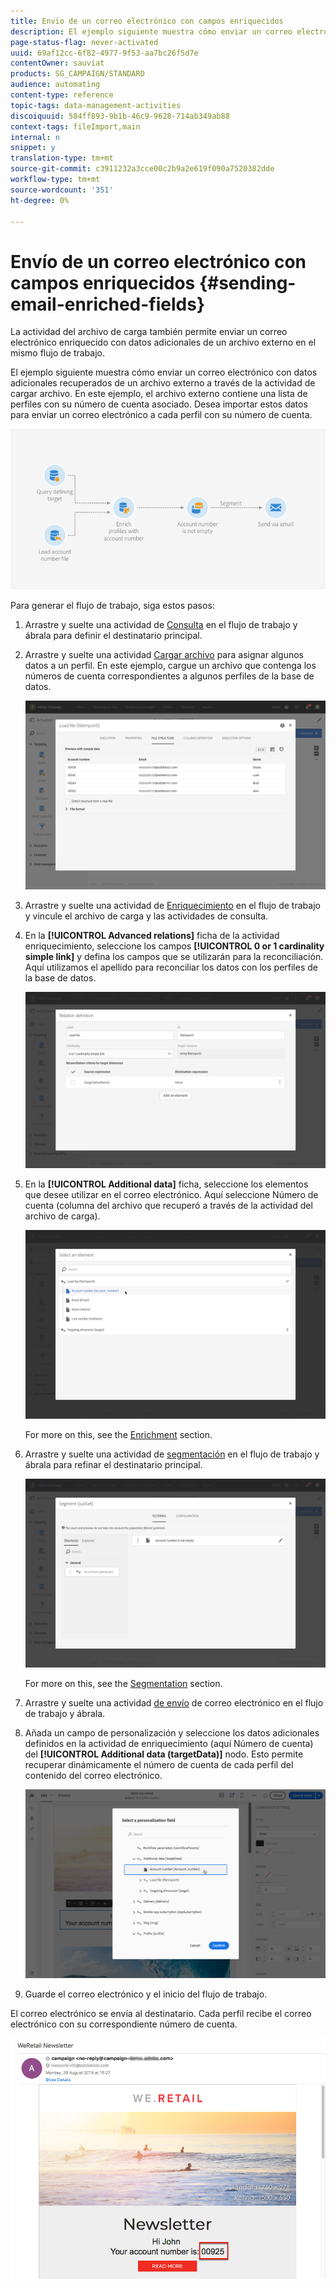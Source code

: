```yaml
---
title: Envío de un correo electrónico con campos enriquecidos
description: El ejemplo siguiente muestra cómo enviar un correo electrónico con datos adicionales recuperados de un archivo externo a través de la actividad de cargar archivo.
page-status-flag: never-activated
uuid: 69af12cc-6f82-4977-9f53-aa7bc26f5d7e
contentOwner: sauviat
products: SG_CAMPAIGN/STANDARD
audience: automating
content-type: reference
topic-tags: data-management-activities
discoiquuid: 584ff893-9b1b-46c9-9628-714ab349ab88
context-tags: fileImport,main
internal: n
snippet: y
translation-type: tm+mt
source-git-commit: c3911232a3cce00c2b9a2e619f090a7520382dde
workflow-type: tm+mt
source-wordcount: '351'
ht-degree: 0%

---
```



# Envío de un correo electrónico con campos enriquecidos {#sending-email-enriched-fields}

<!--A new example showing how to send an email containing additional data retrieved from a load file activity has been added. [Read more](example-2-email-with-enriched-fields)-->

La actividad del archivo de carga también permite enviar un correo electrónico enriquecido con datos adicionales de un archivo externo en el mismo flujo de trabajo.

El ejemplo siguiente muestra cómo enviar un correo electrónico con datos adicionales recuperados de un archivo externo a través de la actividad de cargar archivo. En este ejemplo, el archivo externo contiene una lista de perfiles con su número de cuenta asociado. Desea importar estos datos para enviar un correo electrónico a cada perfil con su número de cuenta.

![](assets/load_file_workflow_ex2.png)

Para generar el flujo de trabajo, siga estos pasos:

1. Arrastre y suelte una actividad de [Consulta](../../automating/using/query.md) en el flujo de trabajo y ábrala para definir el destinatario principal.

   <!--The Query activity is presented in the [Query](../../automating/using/query.md) section.-->

1. Arrastre y suelte una actividad [Cargar archivo](../../automating/using/load-file.md) para asignar algunos datos a un perfil. En este ejemplo, cargue un archivo que contenga los números de cuenta correspondientes a algunos perfiles de la base de datos.

   ![](assets/load_file_activity.png)

1. Arrastre y suelte una actividad de [Enriquecimiento](../../automating/using/enrichment.md) en el flujo de trabajo y vincule el archivo de carga y las actividades de consulta.

1. En la **[!UICONTROL Advanced relations]** ficha de la actividad enriquecimiento, seleccione los campos **[!UICONTROL 0 or 1 cardinality simple link]** y defina los campos que se utilizarán para la reconciliación. Aquí utilizamos el apellido para reconciliar los datos con los perfiles de la base de datos.

   ![](assets/load_file_enrichment_relation.png)

1. En la **[!UICONTROL Additional data]** ficha, seleccione los elementos que desee utilizar en el correo electrónico. Aquí seleccione Número de cuenta (columna del archivo que recuperó a través de la actividad del archivo de carga).

   ![](assets/load_file_enrichment_select_element.png)

   <!--![](assets/load_file_enrichment_additional_data.png)-->

   For more on this, see the [Enrichment](../../automating/using/enrichment.md) section.

1. Arrastre y suelte una actividad de [segmentación](../../automating/using/segmentation.md) en el flujo de trabajo y ábrala para refinar el destinatario principal.

   ![](assets/load_file_segmentation.png)

   For more on this, see the [Segmentation](../../automating/using/segmentation.md) section.

1. Arrastre y suelte una actividad [de envío](../../automating/using/email-delivery.md) de correo electrónico en el flujo de trabajo y ábrala.

   <!--The Email delivery activity is presented in the [Email delivery](../../automating/using/email-delivery.md) section.-->

1. Añada un campo de personalización y seleccione los datos adicionales definidos en la actividad de enriquecimiento (aquí Número de cuenta) del **[!UICONTROL Additional data (targetData)]** nodo. Esto permite recuperar dinámicamente el número de cuenta de cada perfil del contenido del correo electrónico.

   ![](assets/load_file_perso_field.png)

1. Guarde el correo electrónico y el inicio del flujo de trabajo.

El correo electrónico se envía al destinatario. Cada perfil recibe el correo electrónico con su correspondiente número de cuenta.

![](assets/load_file_email.png)
